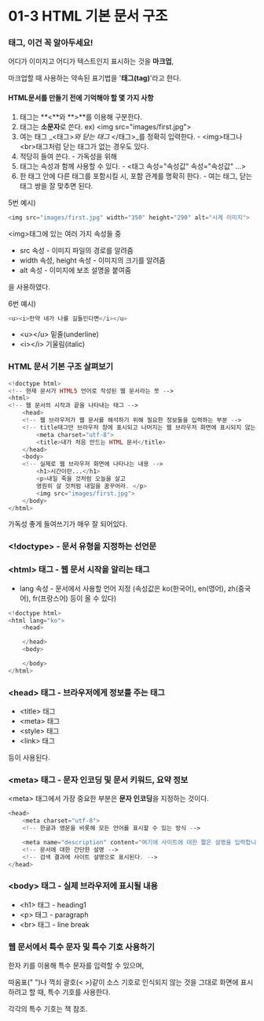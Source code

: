 # 01-3 HTML 기본 문서 구조

### 태그, 이건 꼭 알아두세요!

어디가 이미지고 어디가 텍스트인지 표시하는 것을 **마크업**,

마크업할 때 사용하는 약속된 표기법을 '**태그\(tag\)**'라고 한다.

#### HTML문서를 만들기 전에 기억해야 할 몇 가지 사항

1. 태그는 **&lt;**와 **&gt;**를 이용해 구분한다.
2. 태그는 **소문자**로 쓴다. ex\) &lt;img src="images/first.jpg"&gt;
3. 여는 태그 _&lt;태그&gt;_와 닫는 태그_ &lt;/태그&gt;_를 정확히 입력한다. - &lt;img&gt;태그나 &lt;br&gt;태그처럼 닫는 태그가 없는 경우도 있다.
4. 적당히 들여 쓴다. - 가독성을 위해
5. 태그는 속성과 함께 사용할 수 있다. - &lt;태그 속성="속성값" 속성="속성값" ...&gt;
6. 한 태그 안에 다른 태그를 포함시킬 시, 포함 관계를 명확히 한다. - 여는 태그, 닫는 태그 쌍을 잘 맞추면 된다.

5번 예시\)

```php
<img src="images/first.jpg" width="350" height="290" alt="시계 이미지">
```

&lt;img&gt;태그에 있는 여러 가지 속성들 중

* src 속성 - 이미지 파일의 경로를 알려줌
* width 속성, height 속성 - 이미지의 크기를 알려줌
* alt 속성 - 이미지에 보조 설명을 붙여줌

을 사용하였다.

6번 예시\)

```php
<u><i>만약 네가 나를 길들인다면</i></u>
```

* &lt;u&gt;&lt;/u&gt; 밑줄\(underline\)
* &lt;i&gt;&lt;/i&gt; 기울림\(italic\)

### HTML 문서 기본 구조 살펴보기

```php
<!doctype html>
<!-- 현재 문서가 HTML5 언어로 작성된 웹 문서라는 뜻 -->
<html>
<!-- 웹 문서의 시작과 끝을 나타내는 태그 -->
    <head>
    <!-- 웹 브라우저가 웹 문서를 해석하기 위해 필요한 정보들을 입력하는 부분 -->
    <!-- title태그만 브라우저 창에 표시되고 나머지는 웹 브라우저 화면에 표시되지 않는다. -->
        <meta charset="utf-8">
        <title>내가 처음 만드는 HTML 문서</title>
    </head>
    <body>
    <!-- 실제로 웹 브라우저 화면에 나타나는 내용 -->   
        <h1>시간이란...</h1>
        <p>내일 죽을 것처럼 오늘을 살고
        영원히 살 것처럼 내일을 꿈꾸어라. </p>
        <img src="images/first.jpg">        
    </body>
</html>
```

가독성 좋게 들여쓰기가 매우 잘 되어있다.

### &lt;!doctype&gt; - 문서 유형을 지정하는 선언문

### &lt;html&gt; 태그 - 웹 문서 시작을 알리는 태그

* lang 속성 - 문서에서 사용할 언어 지정 \(속성값은 ko\(한국어\), en\(영어\), zh\(중국어\), fr\(프랑스어\) 등이 올 수 있다\) 

```php
<!doctype html>
<html lang="ko">
    <head>

    </head>
    <body>

    </body>
</html>
```

### &lt;head&gt; 태그 - 브라우저에게 정보를 주는 태그

* &lt;title&gt; 태그
* &lt;meta&gt; 태그
* &lt;style&gt; 태그
* &lt;link&gt; 태그

등이 사용된다.

### &lt;meta&gt; 태그 - 문자 인코딩 및 문서 키워드, 요약 정보

&lt;meta&gt; 태그에서 가장 중요한 부분은 **문자 인코딩**을 지정하는 것이다.

```php
<head>
    <meta charset="utf-8"> 
    <!-- 한글과 영문을 비롯해 모든 언어를 표시할 수 있는 방식 -->

    <meta name="description" content="여기에 사이트에 대한 짧은 설명을 입력합니다">
    <!-- 문서에 대한 간단한 설명 -->
    <!-- 검색 결과에 사이트 설명으로 표시된다. -->
</head>
```

### &lt;body&gt; 태그 - 실제 브라우저에 표시될 내용

* &lt;h1&gt; 태그 - heading1
* &lt;p&gt; 태그 - paragraph
* &lt;br&gt; 태그 - line break

### 웹 문서에서 특수 문자 및 특수 기호 사용하기

한자 키를 이용해 특수 문자를 입력할 수 있으며,

따옴표\(" "\)나 꺽쇠 괄호\(&lt; &gt;\)같이 소스 기호로 인식되지 않는 것을 그대로 화면에 표시하려고 할 때, 특수 기호를 사용한다.

각각의 특수 기호는 책 참조.

